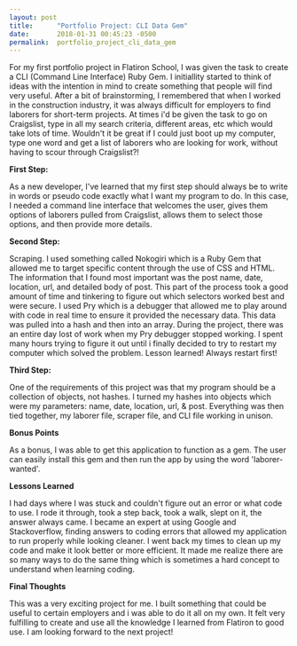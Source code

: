 ```yaml
---
layout: post
title:      "Portfolio Project: CLI Data Gem"
date:       2018-01-31 00:45:23 -0500
permalink:  portfolio_project_cli_data_gem
---
```



For my first portfolio project in Flatiron School, I was given the task to create a CLI (Command Line Interface) Ruby Gem. I initiallity started to think of ideas with the intention in mind to create something that people will find very useful. 
After a bit of brainstorming, I remembered that when I worked in the construction industry, it was always difficult for employers to find laborers for short-term projects. At times i'd be given the task to go on Craigslist, type in all my search criteria, different areas, etc which would take lots of time. Wouldn't it be great if I could just boot up my computer, type one word and get a list of laborers who are looking for work, without having to scour through Craigslist?!

**First Step:**

As a new developer, I've learned that my first step should always be to write in words or pseudo code exactly what I want my program to do. In this case, I needed a command line interface that welcomes the user, gives them options of laborers pulled from Craigslist, allows them to select those options, and then provide more details. 

**Second Step:**

Scraping. I used something called Nokogiri which is a Ruby Gem that allowed me to target specific content through the use of CSS and HTML. The information that I found most important was the post name, date, location, url, and detailed body of post. This part of the process took a good amount of time and tinkering to figure out which selectors worked best and were secure. I used Pry which is a debugger that allowed me to play around with code in real time to ensure it provided the necessary data. This data was pulled into a hash and then into an array. During the project, there was an entire day lost of work when my Pry debugger stopped working. I spent many hours trying to figure it out until i finally decided to try to restart my computer which solved the problem. Lesson learned! Always restart first!

**Third Step:**

One of the requirements of this project was that my program should be a collection of objects, not hashes. I turned my hashes into objects which were my parameters: name, date, location, url, & post.  Everything was then tied together, my laborer file, scraper file, and CLI file working in unison. 

**Bonus Points**

As a bonus, I was able to get this application to function as a gem. The user can easily install this gem and then run the app by using the word 'laborer-wanted'. 

**Lessons Learned**

I had days where I was stuck and couldn't figure out an error or what code to use. I rode it through, took a step back, took a walk, slept on it, the answer always came. I became an expert at using Google and Stackoverflow, finding answers to coding errors that allowed my application to run properly while looking cleaner. I went back my times to clean up my code and make it look better or more efficient. It made me realize there are so many ways to do the same thing which is sometimes a hard concept to understand when learning coding. 

**Final Thoughts**

This was a very exciting project for me. I built something that could be useful to certain employers and i was able to do it all on my own. It felt very fulfilling to create and use all the knowledge I learned from Flatiron to good use. I am looking forward to the next project!


